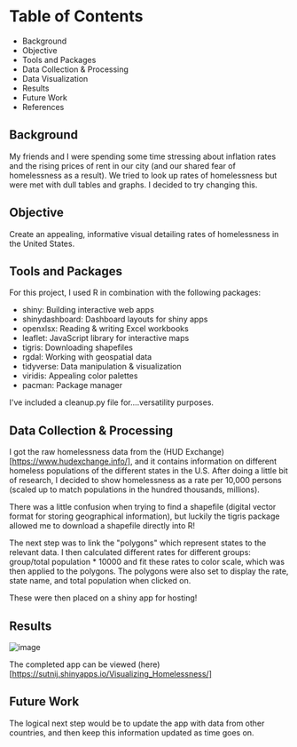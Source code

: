 # Table of Contents 

- Background 
- Objective 
- Tools and Packages 
- Data Collection & Processing
- Data Visualization 
- Results 
- Future Work 
- References 

## Background 
My friends and I were spending some time stressing about inflation rates and the rising prices of rent in our city (and our shared fear of homelessness as a result). We tried to look up rates of homelessness but were met with dull tables and graphs. I decided to try changing this. 


## Objective 
Create an appealing, informative visual detailing rates of homelessness in the United States. 

## Tools and Packages 
For this project, I used R in combination with the following packages: 
- shiny: Building interactive web apps 
- shinydashboard: Dashboard layouts for shiny apps
- openxlsx: Reading & writing Excel workbooks
- leaflet: JavaScript library for interactive maps 
- tigris: Downloading shapefiles 
- rgdal: Working with geospatial data
- tidyverse: Data manipulation & visualization
- viridis: Appealing color palettes 
- pacman: Package manager

I've included a cleanup.py file for....versatility purposes. 

## Data Collection & Processing 
I got the raw homelessness data from the (HUD Exchange)[https://www.hudexchange.info/], and it contains information on different homeless populations of the different states in the U.S. After doing a little bit of research, I decided to show homelessness as a rate per 10,000 persons (scaled up to match populations in the hundred thousands, millions). 

There was a little confusion when trying to find a shapefile (digital vector format for storing geographical information), but luckily the tigris package allowed me to download a shapefile directly into R! 

The next step was to link the "polygons" which represent states to the relevant data. I then calculated different rates for different groups: group/total population * 10000 and fit these rates to color scale, which was then applied to the polygons. The polygons were also set to display the rate, state name, and total population when clicked on. 

These were then placed on a shiny app for hosting! 

## Results 
![image](https://user-images.githubusercontent.com/91495866/165198547-5ce70dff-1aef-4fec-9326-cd8f1ce47b0e.png)

The completed app can be viewed (here)[https://sutnij.shinyapps.io/Visualizing_Homelessness/]

## Future Work 
The logical next step would be to update the app with data from other countries, and then keep this information updated as time goes on. 

